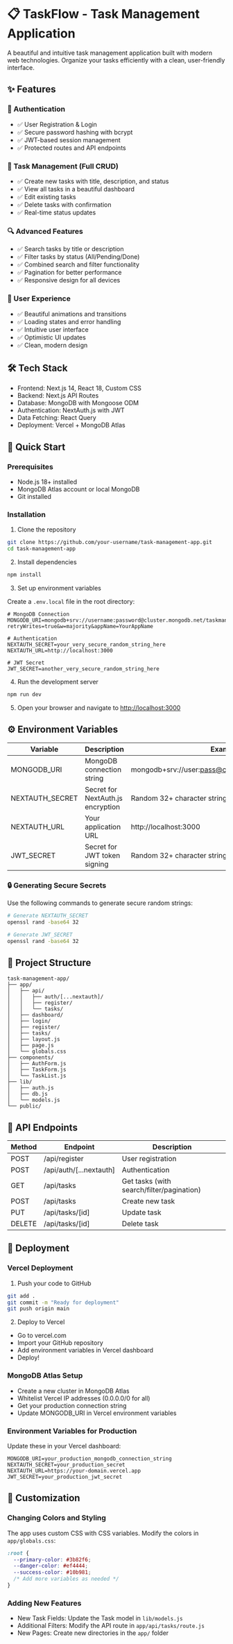 # 📋 TaskFlow - Task Management Application

A beautiful and intuitive task management application built with modern web technologies. Organize your tasks efficiently with a clean, user-friendly interface.

## ✨ Features

### 🔐 Authentication
- ✅ User Registration & Login
- ✅ Secure password hashing with bcrypt
- ✅ JWT-based session management
- ✅ Protected routes and API endpoints

### 📝 Task Management (Full CRUD)
- ✅ Create new tasks with title, description, and status
- ✅ View all tasks in a beautiful dashboard
- ✅ Edit existing tasks
- ✅ Delete tasks with confirmation
- ✅ Real-time status updates

### 🔍 Advanced Features
- ✅ Search tasks by title or description
- ✅ Filter tasks by status (All/Pending/Done)
- ✅ Combined search and filter functionality
- ✅ Pagination for better performance
- ✅ Responsive design for all devices

### 🎨 User Experience
- ✅ Beautiful animations and transitions
- ✅ Loading states and error handling
- ✅ Intuitive user interface
- ✅ Optimistic UI updates
- ✅ Clean, modern design

## 🛠️ Tech Stack

- Frontend: Next.js 14, React 18, Custom CSS
- Backend: Next.js API Routes
- Database: MongoDB with Mongoose ODM
- Authentication: NextAuth.js with JWT
- Data Fetching: React Query
- Deployment: Vercel + MongoDB Atlas

## 🚀 Quick Start

### Prerequisites
- Node.js 18+ installed
- MongoDB Atlas account or local MongoDB
- Git installed

### Installation

1. Clone the repository
```bash
git clone https://github.com/your-username/task-management-app.git
cd task-management-app
```

2. Install dependencies
```bash
npm install
```

3. Set up environment variables

Create a `.env.local` file in the root directory:

```env
# MongoDB Connection
MONGODB_URI=mongodb+srv://username:password@cluster.mongodb.net/taskmanager?retryWrites=true&w=majority&appName=YourAppName

# Authentication
NEXTAUTH_SECRET=your_very_secure_random_string_here
NEXTAUTH_URL=http://localhost:3000

# JWT Secret
JWT_SECRET=another_very_secure_random_string_here
```

4. Run the development server
```bash
npm run dev
```

5. Open your browser and navigate to [http://localhost:3000](http://localhost:3000)

## ⚙️ Environment Variables

| Variable        | Description                      | Example                                      |
| --------------- | -------------------------------| --------------------------------------------|
| MONGODB_URI     | MongoDB connection string       | mongodb+srv://user:pass@cluster.mongodb.net/dbname |
| NEXTAUTH_SECRET | Secret for NextAuth.js encryption | Random 32+ character string                 |
| NEXTAUTH_URL    | Your application URL            | http://localhost:3000                        |
| JWT_SECRET      | Secret for JWT token signing    | Random 32+ character string                  |

### 🔒 Generating Secure Secrets

Use the following commands to generate secure random strings:

```bash
# Generate NEXTAUTH_SECRET
openssl rand -base64 32

# Generate JWT_SECRET
openssl rand -base64 32
```

## 📁 Project Structure

```
task-management-app/
├── app/
│   ├── api/
│   │   ├── auth/[...nextauth]/
│   │   ├── register/
│   │   └── tasks/
│   ├── dashboard/
│   ├── login/
│   ├── register/
│   ├── tasks/
│   ├── layout.js
│   ├── page.js
│   └── globals.css
├── components/
│   ├── AuthForm.js
│   ├── TaskForm.js
│   └── TaskList.js
├── lib/
│   ├── auth.js
│   ├── db.js
│   └── models.js
└── public/
```

## 🎯 API Endpoints

| Method | Endpoint               | Description                      |
|--------|------------------------|---------------------------------|
| POST   | /api/register          | User registration               |
| POST   | /api/auth/[...nextauth]| Authentication                  |
| GET    | /api/tasks             | Get tasks (with search/filter/pagination) |
| POST   | /api/tasks             | Create new task                 |
| PUT    | /api/tasks/[id]        | Update task                    |
| DELETE | /api/tasks/[id]        | Delete task                    |

## 🚀 Deployment

### Vercel Deployment

1. Push your code to GitHub
```bash
git add .
git commit -m "Ready for deployment"
git push origin main
```

2. Deploy to Vercel
- Go to vercel.com
- Import your GitHub repository
- Add environment variables in Vercel dashboard
- Deploy!

### MongoDB Atlas Setup

- Create a new cluster in MongoDB Atlas
- Whitelist Vercel IP addresses (0.0.0.0/0 for all)
- Get your production connection string
- Update MONGODB_URI in Vercel environment variables

### Environment Variables for Production

Update these in your Vercel dashboard:

```env
MONGODB_URI=your_production_mongodb_connection_string
NEXTAUTH_SECRET=your_production_secret
NEXTAUTH_URL=https://your-domain.vercel.app
JWT_SECRET=your_production_jwt_secret
```

## 🎨 Customization

### Changing Colors and Styling

The app uses custom CSS with CSS variables. Modify the colors in `app/globals.css`:

```css
:root {
  --primary-color: #3b82f6;
  --danger-color: #ef4444;
  --success-color: #10b981;
  /* Add more variables as needed */
}
```

### Adding New Features

- New Task Fields: Update the Task model in `lib/models.js`
- Additional Filters: Modify the API route in `app/api/tasks/route.js`
- New Pages: Create new directories in the `app/` folder
